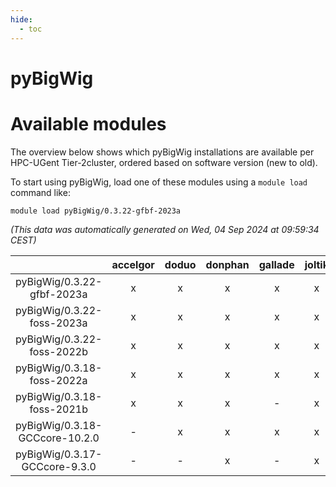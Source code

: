 ```yaml
---
hide:
  - toc
---
```


pyBigWig
========

# Available modules


The overview below shows which pyBigWig installations are available per HPC-UGent Tier-2cluster, ordered based on software version (new to old).

To start using pyBigWig, load one of these modules using a `module load` command like:

```shell
module load pyBigWig/0.3.22-gfbf-2023a
```

*(This data was automatically generated on Wed, 04 Sep 2024 at 09:59:34 CEST)*  

| |accelgor|doduo|donphan|gallade|joltik|shinx|skitty|
| :---: | :---: | :---: | :---: | :---: | :---: | :---: | :---: |
|pyBigWig/0.3.22-gfbf-2023a|x|x|x|x|x|x|x|
|pyBigWig/0.3.22-foss-2023a|x|x|x|x|x|x|x|
|pyBigWig/0.3.22-foss-2022b|x|x|x|x|x|x|x|
|pyBigWig/0.3.18-foss-2022a|x|x|x|x|x|-|x|
|pyBigWig/0.3.18-foss-2021b|x|x|x|-|x|-|x|
|pyBigWig/0.3.18-GCCcore-10.2.0|-|x|x|x|x|-|x|
|pyBigWig/0.3.17-GCCcore-9.3.0|-|-|x|-|x|-|x|
